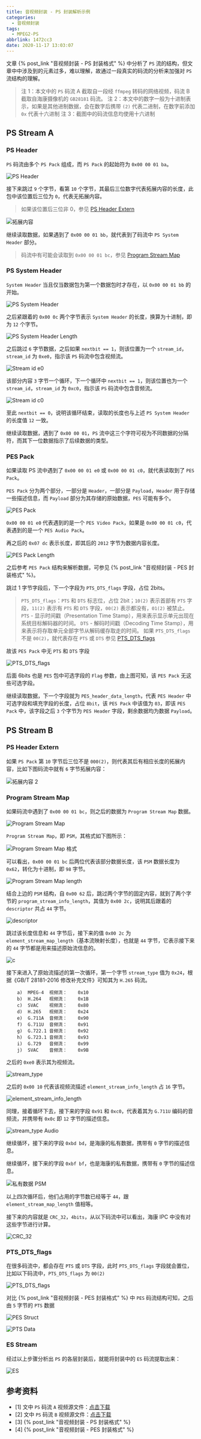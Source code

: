 ```yaml
---
title: 音视频封装 - PS 封装解析示例
categories:
  - 音视频封装
tags:
  - MPEG2-PS
abbrlink: 1472cc3
date: 2020-11-17 13:03:07
---
```

文章 {% post_link "音视频封装 - PS 封装格式" %} 中分析了 `PS` 流的结构，但文章中中涉及到的元素过多，难以理解，故通过一段真实的码流的分析来加强对 `PS` 流结构的理解。

> 注 1：本文中的 `PS` 码流 A 截取自一段经 `ffmpeg` 转码的网络视频，码流 B 截取自海康摄像机的 `GB28181` 码流。
> 注 2：本文中的数字一般为十进制表示，如果是其他进制数据，会在数字后携带 `(2)` 代表二进制，在数字前添加 `0x` 代表十六进制
> 注 3：截图中的码流信息均使用十六进制

<!-- more -->

## PS Stream A

### PS Header

`PS` 码流由多个 `PS Pack` 组成，而 `PS Pack` 的起始符为 `0x00 00 01 ba`。

![PS Header](https://gitee.com/hezhaojiang/MyPics/raw/master/img/20201117214228.png)

接下来跳过 `9` 个字节，看第 `10` 个字节，其最后三位数字代表拓展内容的长度，此包中该位置后三位为 `0`，代表无拓展内容。

> 如果该位置后三位非 0，参见 [PS Header Extern](#PS-Header-Extern)

![拓展内容](https://gitee.com/hezhaojiang/MyPics/raw/master/img/20201117215716.png)

继续读取数据，如果遇到了 `0x00 00 01 bb`，就代表到了码流中 `PS System Header` 部分。

> 码流中有可能会读取到 `0x00 00 01 bc`，参见 [Program Stream Map](#Program-Stream-Map)

### PS System Header

`System Header` 当且仅当数据包为第一个数据包时才存在，以 `0x00 00 01 bb` 的开始。

![PS System Header](https://gitee.com/hezhaojiang/MyPics/raw/master/img/20201117220401.png)

之后紧跟着的 `0x00 0c` 两个字节表示 `System Header` 的长度，换算为十进制，即为 `12` 个字节。

![PS System Header Length](https://gitee.com/hezhaojiang/MyPics/raw/master/img/20201117220711.png)

之后跳过 `6` 字节数据，之后如果 `nextbit == 1`，则该位置为一个 `stream_id`，`stream_id` 为 `0xe0`，指示该 `PS` 码流中包含视频流。

![Stream id e0](https://gitee.com/hezhaojiang/MyPics/raw/master/img/20201117221430.png)

该部分内容 `3` 字节一个循环，下一个循环中 `nextbit == 1`，则该位置也为一个 `stream_id`，`stream_id` 为 `0xc0`，指示该 `PS` 码流中包含音频流。

![Stream id c0](https://gitee.com/hezhaojiang/MyPics/raw/master/img/20201117221746.png)

至此 `nextbit == 0`，说明该循环结束，读取的长度也与上述 `PS System Header` 的长度值 `12` 一致。

继续读取数据，遇到了 `0x00 00 01`，`PS` 流中这三个字符可视为不同数据的分隔符，而其下一位数据指示了后续数据的类型。

### PES Pack

如果读取 PS 流中遇到了 `0x00 00 01 e0` 或 `0x00 00 01 c0`，就代表读取到了 `PES Pack`。

`PES Pack` 分为两个部分，一部分是 `Header`，一部分是 `Payload`，`Header` 用于存储一些描述信息，而 `Payload` 部分为其存储的原始数据，`PES` 可能有多个。

![PES Pack](https://gitee.com/hezhaojiang/MyPics/raw/master/img/20201117234659.png)

`0x00 00 01 e0` 代表遇到的是一个 `PES Video Pack`，如果是 `0x00 00 01 c0`，代表遇到的是一个 `PES Audio Pack`。

再之后的 `0x07 dc` 表示长度，即其后的 `2012` 字节为数据内容长度。

![PES Pack Length](https://gitee.com/hezhaojiang/MyPics/raw/master/img/20201117235040.png)

之后参考 `PES Pack` 结构来解析数据，可参见 {% post_link "音视频封装 - PES 封装格式" %}。

跳过 1 字节字段后，下一个字段为 `PTS_DTS_flags` 字段，占位 2bits。

> `PTS_DTS_flags`：`PTS` 和 `DTS` 标志位，占位 2bit；`10(2)` 表示首部有 `PTS` 字段，`11(2)` 表示有 `PTS` 和 `DTS` 字段，`00(2)` 表示都没有，`01(2)` 被禁止。
> `PTS` - 显示时间戳（Presentation Time Stamp），用来表示显示单元出现在系统目标解码器的时间。
> `DTS` - 解码时间戳（Decoding Time Stamp），用来表示将存取单元全部字节从解码缓存取走的时间。
> 如果 `PTS_DTS_flags` 不是 `00(2)`，就代表存在 `PTS` 或 `DTS` 参见 [PTS_DTS_flags](#PTS_DTS_flags)

故该 `PES Pack` 中无 `PTS` 和 `DTS` 字段

![PTS_DTS_flags](https://gitee.com/hezhaojiang/MyPics/raw/master/img/20201117235708.png)

后面 6bits 也是 `PES` 包中可选字段的 `Flag` 参数，由上图可知，该 `PES Pack` 无这些可选字段。

继续读取数据，下一个字段就为 `PES_header_data_length`，代表 `PES Header` 中可选字段和填充字段的长度，占位 `8bit`，该 `PES Pack` 中该值为 `03`，即该 `PES Pack` 中，该字段之后 `3` 个字节为 `PES Header` 字段，剩余数据均为数据 `Payload`。

## PS Stream B

### PS Header Extern

如果 `PS Pack` 第 `10` 字节后三位不是 `000(2)`，则代表其后有相应长度的拓展内容，比如下图码流中就有 `6` 字节拓展内容：

![拓展内容 2](https://gitee.com/hezhaojiang/MyPics/raw/master/img/20201117220016.png)

### Program Stream Map

如果码流中遇到了 `0x00 00 01 bc`，则之后的数据为 `Program Stream Map` 数据。

![Program Stream Map](https://gitee.com/hezhaojiang/MyPics/raw/master/img/20201117223419.png)

`Program Stream Map`，即 `PSM`，其格式如下图所示：

![Program Stream Map 格式](https://gitee.com/hezhaojiang/MyPics/raw/master/img/20201117223519.png)

可以看出，`0x00 00 01 bc` 后两位代表该部分数据长度，该 `PSM` 数据长度为 `0x62`，转化为十进制，即 `98` 字节。

![Program Stream Map length](https://gitee.com/hezhaojiang/MyPics/raw/master/img/20201117223909.png)

结合上边的 `PSM` 结构，自 `0x00 62` 后，跳过两个字节的固定内容，就到了两个字节的 `program_stream_info_length`，其值为 `0x00 2c`，说明其后跟着的 `descriptor` 共占 `44` 字节。

![descriptor](https://gitee.com/hezhaojiang/MyPics/raw/master/img/20201117230813.png)

跳过该长度信息和 `44` 字节后，接下来的值 `0x00 2c` 为 `element_stream_map_length`（基本流映射长度），也就是 `44` 字节，它表示接下来的 `44` 字节都是用来描述原始流信息的。

![c](https://gitee.com/hezhaojiang/MyPics/raw/master/img/20201117231212.png)

接下来进入了原始流描述的第一次循环，第一个字节 `stream_type` 值为 `0x24`，根据《GB/T 28181-2016 修改补充文件》可知其为 `H.265` 码流。

        a)  MPEG-4  视频流：    0x10
        b)  H.264   视频流：    0x1B
        c)  SVAC    视频流：    0x80
        d)  H.265   视频流：    0x24
        e)  G.711A  音频流：    0x90
        f)  G.711U  音频流：    0x91
        g)  G.722.1 音频流：    0x92
        h)  G.723.1 音频流：    0x93
        i)  G.729   音频流：    0x99
        j)  SVAC    音频流：    0x9B

之后的 `0xe0` 表示其为视频流。

![stream_type](https://gitee.com/hezhaojiang/MyPics/raw/master/img/20201117232429.png)

之后的 `0x00 10` 代表该视频流描述 `element_stream_info_length` 占 `16` 字节。

![element_stream_info_length](https://gitee.com/hezhaojiang/MyPics/raw/master/img/20201117232540.png)

同理，接着循环下去，接下来的字段 `0x91` 和 `0xc0`，代表着其为 `G.711U` 编码的音频流，并携带有 `0x0c` 即 `12` 字节的描述信息。

![stream_type Audio](https://gitee.com/hezhaojiang/MyPics/raw/master/img/20201117232848.png)

继续循环，接下来的字段 `0xbd bd`，是海康的私有数据，携带有 `0` 字节的描述信息。

继续循环，接下来的字段 `0xbf bf`，也是海康的私有数据，携带有 `0` 字节的描述信息。

![私有数据 PSM](https://gitee.com/hezhaojiang/MyPics/raw/master/img/20201117233803.png)

以上四次循环后，他们占用的字节数已经等于 `44`，跟 `element_stream_map_length` 值相等。

接下来的内容就是 `CRC_32`，`4bits`，从以下码流中可以看出，海康 IPC 中没有对这些字节进行计算。

![CRC_32](https://gitee.com/hezhaojiang/MyPics/raw/master/img/20201118211141.png)

### PTS_DTS_flags

在很多码流中，都会存在 `PTS` 或 `DTS` 字段，此时 `PTS_DTS_flags` 字段就会置位，比如以下码流中，`PTS_DTS_flags` 为 `00(2)`

![PTS_DTS_flags](https://gitee.com/hezhaojiang/MyPics/raw/master/img/20201118212717.png)

对比 {% post_link "音视频封装 - PES 封装格式" %} 中 `PES` 码流结构可知，之后由 `5` 字节的 `PTS` 数据

![PES Struct](https://gitee.com/hezhaojiang/MyPics/raw/master/img/20201118213841.png)

![PTS Data](https://gitee.com/hezhaojiang/MyPics/raw/master/img/20201118214049.png)

### ES Stream

经过以上步骤分析出 `PS` 的各层封装后，就能将封装中的 `ES` 码流提取出来：

![ES](https://gitee.com/hezhaojiang/MyPics/raw/master/img/20201118212109.png)

## 参考资料

- [1] 文中 `PS` 码流 `A` 视频源文件：[点击下载](/slave/PS/TestVideoA.7z "密码：github.com")
- [2] 文中 `PS` 码流 `B` 视频源文件：[点击下载](/slave/PS/TestVideoB.7z "密码：github.com")
- [3] {% post_link "音视频封装 - PS 封装格式" %}
- [4] {% post_link "音视频封装 - PES 封装格式" %}
